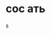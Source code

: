 <!doctype html>
</html>
<head>
  <title>сайт1</title>
</head>
<body>
<h1>
  сос ать
</h1>
</body>
</html>s

